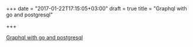 +++
date = "2017-01-22T17:15:05+03:00"
draft = true
title = "Graphql with go and postgresql"

+++

<p><a href="http://alexandrutopliceanu.ro/post/graphql-with-go-and-postgresql">Graphql with go and postgresql</a></p>
